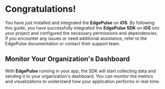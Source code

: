 # Congratulations!

You have just installed and integrated the **EdgePulse** on **iOS**.
By following this guide, you have successfully integrated the **EdgePulse SDK** on **iOS** into your project and configured the necessary permissions and dependencies. If you encounter any issues or need additional assistance, refer to the EdgePulse documentation or contact their support team.

## Monitor Your Organization's Dashboard

With **EdgePulse** running in your app, the SDK will start collecting data and sending it to your organization's dashboard. You can monitor the metrics and visualizations to understand how your application performs in real-time.